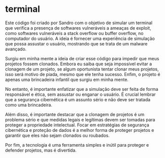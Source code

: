 # terminal
Este código foi criado por Sandro com o objetivo de simular um terminal que verifica a presença de softwares vulneráveis a ameaças de exploit, como softwares vulneráveis a stack overflow ou buffer overflow, no computador do usuário. A ideia é fornecer uma experiência de simulação que possa assustar o usuário, mostrando que se trata de um malware avançado.

Surgiu em minha mente a ideia de criar esse código para impedir que meus projetos fossem clonados. Embora eu saiba que seja impossível evitar a clonagem de um projeto, se algum oportunista tentar clonar meus projetos, isso será motivo de piada, mesmo que ele tenha sucesso. Enfim, o projeto é apenas uma brincadeira infantil que surgiu em minha mente.

No entanto, é importante enfatizar que a simulação deve ser feita de forma responsável e ética, sem assustar ou enganar o usuário. É crucial lembrar que a segurança cibernética é um assunto sério e não deve ser tratada como uma brincadeira.

Além disso, é importante destacar que a clonagem de projetos é um problema sério e que medidas legais e legítimas devem ser tomadas para proteger a propriedade intelectual. Focar em estratégias de segurança cibernética e proteção de dados é a melhor forma de proteger projetos e garantir que eles não sejam clonados ou roubados.

Por fim, a tecnologia é uma ferramenta simples e inútil para proteger e defender projetos, mas é divertida.
